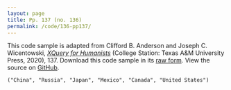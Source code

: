 ```yaml
---
layout: page
title: Pp. 137 (no. 136)
permalink: /code/136-pp137/
---
```


This code sample is adapted from Clifford B. Anderson and Joseph C. Wicentowski, 
[_XQuery for Humanists_](/) (College Station: Texas A&M University Press, 2020), 137. 
Download this code sample in its [raw form](/code/136-pp137/136-pp137.xq).
View the source on [GitHub](https://github.com/coding4humanists/xquery4humanists/blob/master/code/136-pp137/136-pp137.xq).

```xquery
("China", "Russia", "Japan", "Mexico", "Canada", "United States")
```  
